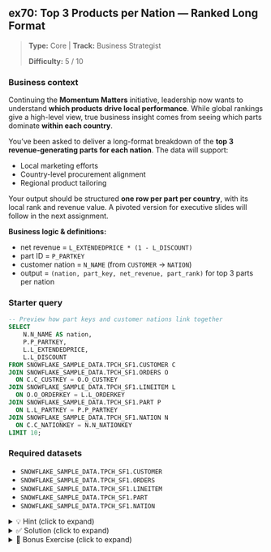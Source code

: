 ## ex70: Top 3 Products per Nation — Ranked Long Format

> **Type:** Core | **Track:** Business Strategist  
>
> **Difficulty:** 5 / 10

### Business context
Continuing the **Momentum Matters** initiative, leadership now wants to understand **which products drive local performance**. While global rankings give a high-level view, true business insight comes from seeing which parts dominate **within each country**.

You’ve been asked to deliver a long-format breakdown of the **top 3 revenue-generating parts for each nation**. The data will support:
- Local marketing efforts
- Country-level procurement alignment
- Regional product tailoring

Your output should be structured **one row per part per country**, with its local rank and revenue value. A pivoted version for executive slides will follow in the next assignment.

**Business logic & definitions:**
* net revenue = `L_EXTENDEDPRICE * (1 - L_DISCOUNT)`
* part ID = `P_PARTKEY`
* customer nation = `N_NAME` (from `CUSTOMER` → `NATION`)
* output = `(nation, part_key, net_revenue, part_rank)` for top 3 parts per nation

### Starter query
```sql
-- Preview how part keys and customer nations link together
SELECT
    N.N_NAME AS nation,
    P.P_PARTKEY,
    L.L_EXTENDEDPRICE,
    L.L_DISCOUNT
FROM SNOWFLAKE_SAMPLE_DATA.TPCH_SF1.CUSTOMER C
JOIN SNOWFLAKE_SAMPLE_DATA.TPCH_SF1.ORDERS O
  ON C.C_CUSTKEY = O.O_CUSTKEY
JOIN SNOWFLAKE_SAMPLE_DATA.TPCH_SF1.LINEITEM L
  ON O.O_ORDERKEY = L.L_ORDERKEY
JOIN SNOWFLAKE_SAMPLE_DATA.TPCH_SF1.PART P
  ON L.L_PARTKEY = P.P_PARTKEY
JOIN SNOWFLAKE_SAMPLE_DATA.TPCH_SF1.NATION N
  ON C.C_NATIONKEY = N.N_NATIONKEY
LIMIT 10;
```

### Required datasets

* `SNOWFLAKE_SAMPLE_DATA.TPCH_SF1.CUSTOMER`
* `SNOWFLAKE_SAMPLE_DATA.TPCH_SF1.ORDERS`
* `SNOWFLAKE_SAMPLE_DATA.TPCH_SF1.LINEITEM`
* `SNOWFLAKE_SAMPLE_DATA.TPCH_SF1.PART`
* `SNOWFLAKE_SAMPLE_DATA.TPCH_SF1.NATION`

<details>
<summary>💡 Hint (click to expand)</summary>

#### How to think about it

Start by calculating **net revenue per (nation, part)**. Then use `ROW_NUMBER()` or `RANK()` to find the top 3 parts **per nation**, ordered by revenue. Keep the data in long format — one row per part, not one row per nation.

#### Helpful SQL concepts

`ROW_NUMBER()`, `PARTITION BY`, `ORDER BY`, `QUALIFY`

```sql
ROW_NUMBER() OVER (PARTITION BY country ORDER BY revenue DESC)
```

</details>

<details>
<summary>✅ Solution (click to expand)</summary>

#### Working query

```sql
WITH part_revenue AS (
  SELECT
    N.N_NAME AS nation,
    P.P_PARTKEY AS part_key,
    SUM(L.L_EXTENDEDPRICE * (1 - L.L_DISCOUNT)) AS net_revenue
  FROM SNOWFLAKE_SAMPLE_DATA.TPCH_SF1.CUSTOMER C
  JOIN SNOWFLAKE_SAMPLE_DATA.TPCH_SF1.ORDERS O ON C.C_CUSTKEY = O.O_CUSTKEY
  JOIN SNOWFLAKE_SAMPLE_DATA.TPCH_SF1.LINEITEM L ON O.O_ORDERKEY = L.L_ORDERKEY
  JOIN SNOWFLAKE_SAMPLE_DATA.TPCH_SF1.PART P ON L.L_PARTKEY = P.P_PARTKEY
  JOIN SNOWFLAKE_SAMPLE_DATA.TPCH_SF1.NATION N ON C.C_NATIONKEY = N.N_NATIONKEY
  GROUP BY N.N_NAME, P.P_PARTKEY
)
SELECT
  nation,
  part_key,
  net_revenue,
  ROW_NUMBER() OVER (PARTITION BY nation ORDER BY net_revenue DESC) AS part_rank
FROM part_revenue
QUALIFY part_rank <= 3
ORDER BY nation, part_rank;
```

#### Why this works

This query first computes revenue per part per nation, then ranks each part within its country. By using `ROW_NUMBER()` + `PARTITION BY`, you isolate the top 3 for every nation without needing to hardcode or loop.

#### Business answer

This ranking reveals **localized bestsellers** — enabling marketing and procurement teams to align strategies to national preferences. Some parts appear across many countries, while others dominate in just one — hinting at regional demand patterns.

#### Take-aways

* Use `ROW_NUMBER()` + `PARTITION BY` to rank items within grouped categories.
* Long-format output is better for follow-up pivoting and detailed analysis.
* Even simple group-based ranking can yield actionable geographic insights.
* `QUALIFY` helps filter directly on window function results without nesting.

</details>

<details>
<summary>🎁 Bonus Exercise (click to expand)</summary>

Add a column showing each part's **revenue share within its nation**.

Which nations are most dominated by a single product? Which have a flatter distribution?

</details>
